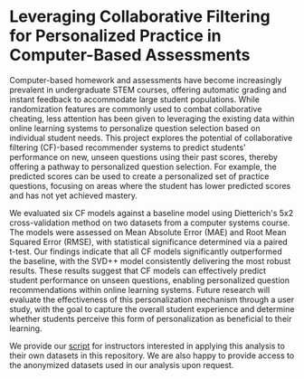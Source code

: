 # Leveraging Collaborative Filtering for Personalized Practice in Computer-Based Assessments

Computer-based homework and assessments have become increasingly prevalent in undergraduate STEM courses, offering automatic grading and instant feedback to accommodate large student populations. While randomization features are commonly used to combat collaborative cheating, less attention has been given to leveraging the existing data within online learning systems to personalize question selection based on individual student needs. This project explores the potential of collaborative filtering (CF)-based recommender systems to predict students' performance on new, unseen questions using their past scores, thereby offering a pathway to personalized question selection. For example, the predicted scores can be used to create a personalized set of practice questions, focusing on areas where the student has lower predicted scores and has not yet achieved mastery. 

We evaluated six CF models against a baseline model using Dietterich's 5x2 cross-validation method on two datasets from a computer systems course. The models were assessed on Mean Absolute Error (MAE) and Root Mean Squared Error (RMSE), with statistical significance determined via a paired t-test. Our findings indicate that all CF models significantly outperformed the baseline, with the SVD++ model consistently delivering the most robust results. These results suggest that CF models can effectively predict student performance on unseen questions, enabling personalized question recommendations within online learning systems. Future research will evaluate the effectiveness of this personalization mechanism through a user study, with the goal to capture the overall student experience and determine whether students perceive this form of personalization as beneficial to their learning.

We provide our [script](https://github.com/rmahinpei/personalized-practice/blob/main/cf_models_evaluation.ipynb) for instructors interested in applying this analysis to their own datasets in this repository. We are also happy to provide access to the anonymized datasets used in our analysis upon request.
